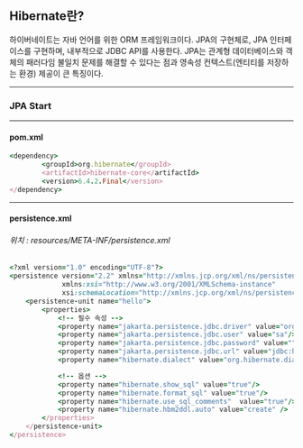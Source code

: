 ## Hibernate란?

하이버네이트는 자바 언어를 위한 ORM 프레임워크이다. 
JPA의 구현체로, JPA 인터페이스를 구현하며, 내부적으로 JDBC API를 사용한다.
JPA는 관계형 데이터베이스와 객체의 패러다임 불일치 문제를 해결할 수 있다는 점과 영속성 컨텍스트(엔티티를 저장하는 환경) 제공이 큰 특징이다.
***
### JPA Start
***
#### pom.xml
```ruby
<dependency>
        <groupId>org.hibernate</groupId>
        <artifactId>hibernate-core</artifactId>
        <version>6.4.2.Final</version>
</dependency>
```
***

#### persistence.xml
###### 위치 : resources/META-INF/persistence.xml
```ruby
<?xml version="1.0" encoding="UTF-8"?>
<persistence version="2.2" xmlns="http://xmlns.jcp.org/xml/ns/persistence"
             xmlns:xsi="http://www.w3.org/2001/XMLSchema-instance"
             xsi:schemaLocation="http://xmlns.jcp.org/xml/ns/persistence http://xmlns.jcp.org/xml/ns/persistence/persistence_2_2.xsd">
    <persistence-unit name="hello">
        <properties>
            <!-- 필수 속성 -->
            <property name="jakarta.persistence.jdbc.driver" value="org.h2.Driver"/>
            <property name="jakarta.persistence.jdbc.user" value="sa"/>
            <property name="jakarta.persistence.jdbc.password" value=""/>
            <property name="jakarta.persistence.jdbc.url" value="jdbc:h2:tcp://localhost/~/test"/>
            <property name="hibernate.dialect" value="org.hibernate.dialect.H2Dialect"/>

            <!-- 옵션 -->
            <property name="hibernate.show_sql" value="true"/>
            <property name="hibernate.format_sql" value="true"/>
            <property name="hibernate.use_sql_comments"  value="true"/>
            <property name="hibernate.hbm2ddl.auto" value="create" />
        </properties>
    </persistence-unit>
</persistence>

